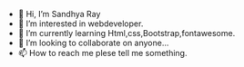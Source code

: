 - 👋 Hi, I’m Sandhya Ray
- 👀 I’m interested in webdeveloper.
- 🌱 I’m currently learning Html,css,Bootstrap,fontawesome.
- 💞️ I’m looking to collaborate on anyone...
- 📫 How to reach me plese tell me something.

<!---
SandhyaRay123/SandhyaRay123 is a ✨ special ✨ repository because its `README.md` (this file) appears on your GitHub profile.
You can click the Preview link to take a look at your changes.
--->
